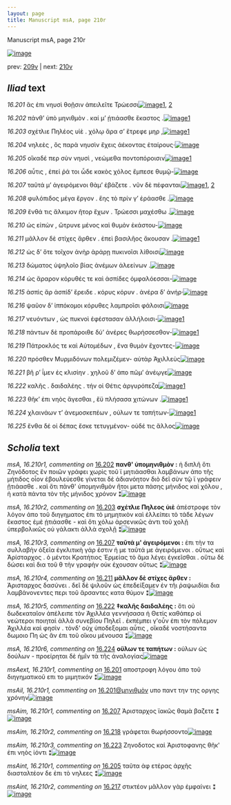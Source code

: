 ```yaml
---
layout: page
title: Manuscript msA, page 210r
---
```


Manuscript msA, page 210r

[![image](http://www.homermultitext.org/iipsrv?OBJ=IIP,1.0&FIF=/project/homer/pyramidal/deepzoom/hmt/vaimg/2017a/VA210RN_0381.tif&WID=100&CVT=JPEG)](http://www.homermultitext.org/ict2/?urn=urn:cite2:hmt:vaimg.2017a:VA210RN_0381)

prev:  [209v](../209v/) | next:  [210v](../210v/)

## *Iliad* text

*16.201* <a id="16.201"/> ἃς ἐπι νηυσὶ θοῇσιν ἀπειλεῖτε Τρώεσσι[![image](http://www.homermultitext.org/iipsrv?OBJ=IIP,1.0&FIF=/project/homer/pyramidal/deepzoom/hmt/vaimg/2017a/VA210RN_0381.tif&RGN=0.2015,0.2006,0.3826,0.03029&WID=1000&CVT=JPEG)](http://www.homermultitext.org/ict2/?urn=urn:cite2:hmt:vaimg.2017a:VA210RN_0381@0.2015,0.2006,0.3826,0.03029)[1](#msAil_16.210r1), [2](#msAext_16.210r1)

*16.202* <a id="16.202"/> πάνθ’ ὑπὸ μηνιθμὸν . καί μ’ ᾐτιάασθε ἕκαστος .[![image](http://www.homermultitext.org/iipsrv?OBJ=IIP,1.0&FIF=/project/homer/pyramidal/deepzoom/hmt/vaimg/2017a/VA210RN_0381.tif&RGN=0.2049,0.2246,0.4169,0.02573&WID=1000&CVT=JPEG)](http://www.homermultitext.org/ict2/?urn=urn:cite2:hmt:vaimg.2017a:VA210RN_0381@0.2049,0.2246,0.4169,0.02573)[1](#msA_16.210r1)

*16.203* <a id="16.203"/> σχέτλιε Πηλέος υἱὲ . χόλῳ ἄρα σ’ ἔτρεφε μηρ ,[![image](http://www.homermultitext.org/iipsrv?OBJ=IIP,1.0&FIF=/project/homer/pyramidal/deepzoom/hmt/vaimg/2017a/VA210RN_0381.tif&RGN=0.2021,0.2444,0.4169,0.02573&WID=1000&CVT=JPEG)](http://www.homermultitext.org/ict2/?urn=urn:cite2:hmt:vaimg.2017a:VA210RN_0381@0.2021,0.2444,0.4169,0.02573)[1](#msA_16.210r2)

*16.204* <a id="16.204"/> νηλεὲς , ὃς παρὰ νηυσὶν ἔχεις ἀέκοντας ἑταίρους·[![image](http://www.homermultitext.org/iipsrv?OBJ=IIP,1.0&FIF=/project/homer/pyramidal/deepzoom/hmt/vaimg/2017a/VA210RN_0381.tif&RGN=0.2015,0.2618,0.4296,0.02448&WID=1000&CVT=JPEG)](http://www.homermultitext.org/ict2/?urn=urn:cite2:hmt:vaimg.2017a:VA210RN_0381@0.2015,0.2618,0.4296,0.02448)

*16.205* <a id="16.205"/> οἴκαδέ περ σὺν νηυσὶ , νεώμεθα ποντοπόροισιν[![image](http://www.homermultitext.org/iipsrv?OBJ=IIP,1.0&FIF=/project/homer/pyramidal/deepzoom/hmt/vaimg/2017a/VA210RN_0381.tif&RGN=0.1982,0.2801,0.4296,0.02448&WID=1000&CVT=JPEG)](http://www.homermultitext.org/ict2/?urn=urn:cite2:hmt:vaimg.2017a:VA210RN_0381@0.1982,0.2801,0.4296,0.02448)[1](#msAint_16.210r1)

*16.206* <a id="16.206"/> αὖτις , ἐπεί ῥά τοι ὧδε κακὸς χόλος ἔμπεσε θυμῷ-[![image](http://www.homermultitext.org/iipsrv?OBJ=IIP,1.0&FIF=/project/homer/pyramidal/deepzoom/hmt/vaimg/2017a/VA210RN_0381.tif&RGN=0.1982,0.3000,0.4506,0.02448&WID=1000&CVT=JPEG)](http://www.homermultitext.org/ict2/?urn=urn:cite2:hmt:vaimg.2017a:VA210RN_0381@0.1982,0.3000,0.4506,0.02448)

*16.207* <a id="16.207"/> ταῦτά μ’ ἀγειρόμενοι θὰμ’ ἐβάζετε . νῦν δὲ πέφανται[![image](http://www.homermultitext.org/iipsrv?OBJ=IIP,1.0&FIF=/project/homer/pyramidal/deepzoom/hmt/vaimg/2017a/VA210RN_0381.tif&RGN=0.1910,0.3207,0.4506,0.02448&WID=1000&CVT=JPEG)](http://www.homermultitext.org/ict2/?urn=urn:cite2:hmt:vaimg.2017a:VA210RN_0381@0.1910,0.3207,0.4506,0.02448)[1](#msA_16.210r3), [2](#msAim_16.210r1)

*16.208* <a id="16.208"/> φυλόπιδος μέγα ἔργον . ἕης τὸ πρίν γ’ ἐράασθε .[![image](http://www.homermultitext.org/iipsrv?OBJ=IIP,1.0&FIF=/project/homer/pyramidal/deepzoom/hmt/vaimg/2017a/VA210RN_0381.tif&RGN=0.1955,0.3386,0.4263,0.02448&WID=1000&CVT=JPEG)](http://www.homermultitext.org/ict2/?urn=urn:cite2:hmt:vaimg.2017a:VA210RN_0381@0.1955,0.3386,0.4263,0.02448)

*16.209* <a id="16.209"/> ἔνθά τις ἄλκιμον ῆτορ ἔχων . Τρώεσσι μαχέσθω .[![image](http://www.homermultitext.org/iipsrv?OBJ=IIP,1.0&FIF=/project/homer/pyramidal/deepzoom/hmt/vaimg/2017a/VA210RN_0381.tif&RGN=0.1971,0.3577,0.4263,0.02863&WID=1000&CVT=JPEG)](http://www.homermultitext.org/ict2/?urn=urn:cite2:hmt:vaimg.2017a:VA210RN_0381@0.1971,0.3577,0.4263,0.02863)

*16.210* <a id="16.210"/> ὡς εἰπὼν , ὤτρυνε μένος καὶ θυμὸν ἑκάστου-[![image](http://www.homermultitext.org/iipsrv?OBJ=IIP,1.0&FIF=/project/homer/pyramidal/deepzoom/hmt/vaimg/2017a/VA210RN_0381.tif&RGN=0.1938,0.3788,0.4263,0.02407&WID=1000&CVT=JPEG)](http://www.homermultitext.org/ict2/?urn=urn:cite2:hmt:vaimg.2017a:VA210RN_0381@0.1938,0.3788,0.4263,0.02407)

*16.211* <a id="16.211"/> μᾶλλον δὲ στίχες ἄρθεν . ἐπεὶ βασιλῆος ἄκουσαν .[![image](http://www.homermultitext.org/iipsrv?OBJ=IIP,1.0&FIF=/project/homer/pyramidal/deepzoom/hmt/vaimg/2017a/VA210RN_0381.tif&RGN=0.1969,0.3946,0.4125,0.02586&WID=1000&CVT=JPEG)](http://www.homermultitext.org/ict2/?urn=urn:cite2:hmt:vaimg.2017a:VA210RN_0381@0.1969,0.3946,0.4125,0.02586)[1](#msA_16.210r4)

*16.212* <a id="16.212"/> ὡς δ’ ὅτε τοῖχον ἀνὴρ ἀράρῃ πυκινοῖσι λίθοισι[![image](http://www.homermultitext.org/iipsrv?OBJ=IIP,1.0&FIF=/project/homer/pyramidal/deepzoom/hmt/vaimg/2017a/VA210RN_0381.tif&RGN=0.1931,0.4155,0.4269,0.02517&WID=1000&CVT=JPEG)](http://www.homermultitext.org/ict2/?urn=urn:cite2:hmt:vaimg.2017a:VA210RN_0381@0.1931,0.4155,0.4269,0.02517)

*16.213* <a id="16.213"/> δώματος ὑψηλοῖο βίας ἀνέμων ἀλεείνων .[![image](http://www.homermultitext.org/iipsrv?OBJ=IIP,1.0&FIF=/project/homer/pyramidal/deepzoom/hmt/vaimg/2017a/VA210RN_0381.tif&RGN=0.1953,0.4361,0.4020,0.02089&WID=1000&CVT=JPEG)](http://www.homermultitext.org/ict2/?urn=urn:cite2:hmt:vaimg.2017a:VA210RN_0381@0.1953,0.4361,0.4020,0.02089)

*16.214* <a id="16.214"/> ὡς ἄραρον κόρυθές τε καὶ ἀσπίδες ὀμφαλόεσσαι-[![image](http://www.homermultitext.org/iipsrv?OBJ=IIP,1.0&FIF=/project/homer/pyramidal/deepzoom/hmt/vaimg/2017a/VA210RN_0381.tif&RGN=0.1975,0.4545,0.4186,0.02351&WID=1000&CVT=JPEG)](http://www.homermultitext.org/ict2/?urn=urn:cite2:hmt:vaimg.2017a:VA210RN_0381@0.1975,0.4545,0.4186,0.02351)

*16.215* <a id="16.215"/> ἀσπὶς ἄρ ἀσπίδ’ ἔρειδε . κόρυς κόρυν . ἀνέρα δ’ ἀνήρ·[![image](http://www.homermultitext.org/iipsrv?OBJ=IIP,1.0&FIF=/project/homer/pyramidal/deepzoom/hmt/vaimg/2017a/VA210RN_0381.tif&RGN=0.1969,0.4712,0.4574,0.02849&WID=1000&CVT=JPEG)](http://www.homermultitext.org/ict2/?urn=urn:cite2:hmt:vaimg.2017a:VA210RN_0381@0.1969,0.4712,0.4574,0.02849)

*16.216* <a id="16.216"/> ψαῦον δ’ ἱππόκομοι κόρυθες λαμπροῖσι φάλοισι[![image](http://www.homermultitext.org/iipsrv?OBJ=IIP,1.0&FIF=/project/homer/pyramidal/deepzoom/hmt/vaimg/2017a/VA210RN_0381.tif&RGN=0.1934,0.4895,0.4425,0.02656&WID=1000&CVT=JPEG)](http://www.homermultitext.org/ict2/?urn=urn:cite2:hmt:vaimg.2017a:VA210RN_0381@0.1934,0.4895,0.4425,0.02656)

*16.217* <a id="16.217"/> νευόντων , ὡς πυκνοὶ ἐφέστασαν ἀλλήλοισι-[![image](http://www.homermultitext.org/iipsrv?OBJ=IIP,1.0&FIF=/project/homer/pyramidal/deepzoom/hmt/vaimg/2017a/VA210RN_0381.tif&RGN=0.1947,0.5108,0.4217,0.02490&WID=1000&CVT=JPEG)](http://www.homermultitext.org/ict2/?urn=urn:cite2:hmt:vaimg.2017a:VA210RN_0381@0.1947,0.5108,0.4217,0.02490)[1](#msAint_16.210r2)

*16.218* <a id="16.218"/> πάντων δὲ προπάροιθε δύ’ ἀνέρες θωρήσσεσθον-[![image](http://www.homermultitext.org/iipsrv?OBJ=IIP,1.0&FIF=/project/homer/pyramidal/deepzoom/hmt/vaimg/2017a/VA210RN_0381.tif&RGN=0.1944,0.5307,0.4339,0.02199&WID=1000&CVT=JPEG)](http://www.homermultitext.org/ict2/?urn=urn:cite2:hmt:vaimg.2017a:VA210RN_0381@0.1944,0.5307,0.4339,0.02199)[1](#msAim_16.210r2)

*16.219* <a id="16.219"/> Πάτροκλός τε καὶ Αὐτομέδων , ἕνα θυμὸν ἔχοντες-[![image](http://www.homermultitext.org/iipsrv?OBJ=IIP,1.0&FIF=/project/homer/pyramidal/deepzoom/hmt/vaimg/2017a/VA210RN_0381.tif&RGN=0.1874,0.5481,0.4508,0.02711&WID=1000&CVT=JPEG)](http://www.homermultitext.org/ict2/?urn=urn:cite2:hmt:vaimg.2017a:VA210RN_0381@0.1874,0.5481,0.4508,0.02711)

*16.220* <a id="16.220"/> πρόσθεν Μυρμιδόνων πολεμιζέμεν- αὐτὰρ Ἀχιλλεὺς[![image](http://www.homermultitext.org/iipsrv?OBJ=IIP,1.0&FIF=/project/homer/pyramidal/deepzoom/hmt/vaimg/2017a/VA210RN_0381.tif&RGN=0.1887,0.5668,0.4700,0.02711&WID=1000&CVT=JPEG)](http://www.homermultitext.org/ict2/?urn=urn:cite2:hmt:vaimg.2017a:VA210RN_0381@0.1887,0.5668,0.4700,0.02711)

*16.221* <a id="16.221"/> βῆ ρ’ ΐμεν ἐς κλισίην . χηλοῦ δ’ ἀπο πῶμ’ ἀνέῳγε[![image](http://www.homermultitext.org/iipsrv?OBJ=IIP,1.0&FIF=/project/homer/pyramidal/deepzoom/hmt/vaimg/2017a/VA210RN_0381.tif&RGN=0.1934,0.5848,0.4403,0.02863&WID=1000&CVT=JPEG)](http://www.homermultitext.org/ict2/?urn=urn:cite2:hmt:vaimg.2017a:VA210RN_0381@0.1934,0.5848,0.4403,0.02863)

*16.222* <a id="16.222"/> καλῆς . δαιδαλέης . τήν οἱ Θέτις ἀργυρόπεζα[![image](http://www.homermultitext.org/iipsrv?OBJ=IIP,1.0&FIF=/project/homer/pyramidal/deepzoom/hmt/vaimg/2017a/VA210RN_0381.tif&RGN=0.1953,0.6043,0.4261,0.02946&WID=1000&CVT=JPEG)](http://www.homermultitext.org/ict2/?urn=urn:cite2:hmt:vaimg.2017a:VA210RN_0381@0.1953,0.6043,0.4261,0.02946)[1](#msA_16.210r5)

*16.223* <a id="16.223"/> θῆκ’ ἐπι νηὸς ἄγεσθαι , ἔϋ πλήσασα χιτώνων .[![image](http://www.homermultitext.org/iipsrv?OBJ=IIP,1.0&FIF=/project/homer/pyramidal/deepzoom/hmt/vaimg/2017a/VA210RN_0381.tif&RGN=0.1890,0.6227,0.4261,0.02614&WID=1000&CVT=JPEG)](http://www.homermultitext.org/ict2/?urn=urn:cite2:hmt:vaimg.2017a:VA210RN_0381@0.1890,0.6227,0.4261,0.02614)[1](#msAim_16.210r3)

*16.224* <a id="16.224"/> χλαινάων τ’ ἀνεμοσκεπέων , ούλων τε ταπήτων-[![image](http://www.homermultitext.org/iipsrv?OBJ=IIP,1.0&FIF=/project/homer/pyramidal/deepzoom/hmt/vaimg/2017a/VA210RN_0381.tif&RGN=0.1914,0.6411,0.4280,0.02877&WID=1000&CVT=JPEG)](http://www.homermultitext.org/ict2/?urn=urn:cite2:hmt:vaimg.2017a:VA210RN_0381@0.1914,0.6411,0.4280,0.02877)[1](#msA_16.210r6)

*16.225* <a id="16.225"/> ἔνθα δέ οἱ δέπας ἔσκε τετυγμένον- οὐδέ τις ἄλλος[![image](http://www.homermultitext.org/iipsrv?OBJ=IIP,1.0&FIF=/project/homer/pyramidal/deepzoom/hmt/vaimg/2017a/VA210RN_0381.tif&RGN=0.1901,0.6618,0.4280,0.02877&WID=1000&CVT=JPEG)](http://www.homermultitext.org/ict2/?urn=urn:cite2:hmt:vaimg.2017a:VA210RN_0381@0.1901,0.6618,0.4280,0.02877)

## *Scholia* text

*msA, 16.210r1, commenting on* [16.202](#16.202)  <a id="msA_16.210r1"/> **πανθ' ὑπομηνιθμὸν :** ἡ διπλῆ ὅτι Ζηνόδοτος ἕν ποιῶν γράφει χωρὶς τοῦ ϊ μητιάασθαι λαμβάνων ἀπο τῆς μήτιδος οἷον ἐβουλεύεσθε γίνεται δὲ ἀδιανόητον διὸ δεῖ σὺν τῷ ϊ γράφειν ῇτιάασθε . καὶ ὅτι πὰνθ' ὑπομηνιθμὸν ἤτοι μετα πάσης μήνιδος καὶ χόλου , ἠ κατὰ πάντα τὸν τῆς μήνιδος χρόνον ⁑[![image](http://www.homermultitext.org/iipsrv?OBJ=IIP,1.0&FIF=/project/homer/pyramidal/deepzoom/hmt/vaimg/2017a/VA210RN_0381.tif&RGN=0.1997,0.09267,0.6293,0.04620&WID=1000&CVT=JPEG)](http://www.homermultitext.org/ict2/?urn=urn:cite2:hmt:vaimg.2017a:VA210RN_0381@0.1997,0.09267,0.6293,0.04620)

*msA, 16.210r2, commenting on* [16.203](#16.203)  <a id="msA_16.210r2"/> **σχέτλιε Πηλεος ὑιὲ** ἀπέστροφε τὸν λόγον ἀπο τοῦ διηγηματος ἐπι τὸ μημητικὸν καὶ ἐλλείπει τὸ τάδε λέγων ἕκαστος ἐμὲ ᾐτιάασθε - καὶ ὅτι χόλω ἀρσενικῶς ἀντι τοῦ χολῇ ὑπερβολικῶς οὐ γάλακτι ἀλλὰ σχολῇ ⁑[![image](http://www.homermultitext.org/iipsrv?OBJ=IIP,1.0&FIF=/project/homer/pyramidal/deepzoom/hmt/vaimg/2017a/VA210RN_0381.tif&RGN=0.2004,0.1219,0.6325,0.03762&WID=1000&CVT=JPEG)](http://www.homermultitext.org/ict2/?urn=urn:cite2:hmt:vaimg.2017a:VA210RN_0381@0.2004,0.1219,0.6325,0.03762)

*msA, 16.210r3, commenting on* [16.207](#16.207)  <a id="msA_16.210r3"/> **ταῦτά μ' ἀγειρόμενοι :** ἐπι τὴν τα συλλαβὴν ὀξεῖα ἐγκλιτικὴ γάρ ἐστιν ἡ με ταῦτά με ἀγειρόμενοι . οὕτως καὶ Ἀρίσταρχος . ὁ μέντοι Κρατήτιος Ἑρμείας τὸ ἅμα λέγει ἐγκεῖσθαι . οὕτω δὲ δώσει καὶ δια τοῦ θ τὴν γραφὴν οὐκ έχουσαν οὔτως ⁑[![image](http://www.homermultitext.org/iipsrv?OBJ=IIP,1.0&FIF=/project/homer/pyramidal/deepzoom/hmt/vaimg/2017a/VA210RN_0381.tif&RGN=0.1960,0.1447,0.6284,0.03721&WID=1000&CVT=JPEG)](http://www.homermultitext.org/ict2/?urn=urn:cite2:hmt:vaimg.2017a:VA210RN_0381@0.1960,0.1447,0.6284,0.03721)

*msA, 16.210r4, commenting on* [16.211](#16.211)  <a id="msA_16.210r4"/> **μᾶλλον δὲ στίχες ἄρθεν :** Ἀρισταρχος δασύνει . δεῖ δὲ ψιλοῦν ὡς ἐπεδείξαμεν ἐν τῆι ῥαψωιδίαι δια λαμβάνονεντες περι τοῦ ἄρσαντες κατα θύμον ⁑[![image](http://www.homermultitext.org/iipsrv?OBJ=IIP,1.0&FIF=/project/homer/pyramidal/deepzoom/hmt/vaimg/2017a/VA210RN_0381.tif&RGN=0.6271,0.3968,0.2039,0.07510&WID=1000&CVT=JPEG)](http://www.homermultitext.org/ict2/?urn=urn:cite2:hmt:vaimg.2017a:VA210RN_0381@0.6271,0.3968,0.2039,0.07510)

*msA, 16.210r5, commenting on* [16.222](#16.222)  <a id="msA_16.210r5"/> **‡καλῆς δαιδαλέης :** ὅτι οὐ δωδεκαταῖον ἀπέλειπε τὸν Ἀχιλλέα γεννήσασα ἡ Θετίς καθάπερ οἱ νεώτεροι ποιηταὶ ἀλλὰ συνεβίου Πηλεῖ . ἐκπέμπει γ'οὖν ἐπι τὸν πόλεμον Ἀχιλλέα καὶ φησὶν . τὸνδ' οὐχ ὑποδεξομαι αὖτις , οἴκαδὲ νοστήσαντα δωμοιο Πη ὡς ἂν ἐπι τοῦ οἴκου μένουσα ⁑[![image](http://www.homermultitext.org/iipsrv?OBJ=IIP,1.0&FIF=/project/homer/pyramidal/deepzoom/hmt/vaimg/2017a/VA210RN_0381.tif&RGN=0.1892,0.7089,0.6256,0.05311&WID=1000&CVT=JPEG)](http://www.homermultitext.org/ict2/?urn=urn:cite2:hmt:vaimg.2017a:VA210RN_0381@0.1892,0.7089,0.6256,0.05311)

*msA, 16.210r6, commenting on* [16.224](#16.224)  <a id="msA_16.210r6"/> **οὔλων τε ταπήτων :** ούλων ὡς δούλων - προείρηται δὲ ἡμῖν τὰ τῆς ἀναλογίας[![image](http://www.homermultitext.org/iipsrv?OBJ=IIP,1.0&FIF=/project/homer/pyramidal/deepzoom/hmt/vaimg/2017a/VA210RN_0381.tif&RGN=0.1855,0.7418,0.6240,0.03223&WID=1000&CVT=JPEG)](http://www.homermultitext.org/ict2/?urn=urn:cite2:hmt:vaimg.2017a:VA210RN_0381@0.1855,0.7418,0.6240,0.03223)

*msAext, 16.210r1, commenting on* [16.201](#16.201)  <a id="msAext_16.210r1"/> αποστροφη λόγου ἀπο τοῦ διηγηματικοῦ επι το μιμητικόν ⁑[![image](http://www.homermultitext.org/iipsrv?OBJ=IIP,1.0&FIF=/project/homer/pyramidal/deepzoom/hmt/vaimg/2017a/VA210RN_0381.tif&RGN=0.8053,0.2079,0.1116,0.08852&WID=1000&CVT=JPEG)](http://www.homermultitext.org/ict2/?urn=urn:cite2:hmt:vaimg.2017a:VA210RN_0381@0.8053,0.2079,0.1116,0.08852)

*msAil, 16.210r1, commenting on* [16.201@μηνιθμὸν](#16.201@μηνιθμὸν)  <a id="msAil_16.210r1"/> υπο παντ την της οργης χρόνην[![image](http://www.homermultitext.org/iipsrv?OBJ=IIP,1.0&FIF=/project/homer/pyramidal/deepzoom/hmt/vaimg/2017a/VA210RN_0381.tif&RGN=0.2992,0.2196,0.1035,0.01452&WID=1000&CVT=JPEG)](http://www.homermultitext.org/ict2/?urn=urn:cite2:hmt:vaimg.2017a:VA210RN_0381@0.2992,0.2196,0.1035,0.01452)

*msAim, 16.210r1, commenting on* [16.207](#16.207)  <a id="msAim_16.210r1"/> Ἀρισταρχος ϊακῶς θαμὰ βαζετε ⁑[![image](http://www.homermultitext.org/iipsrv?OBJ=IIP,1.0&FIF=/project/homer/pyramidal/deepzoom/hmt/vaimg/2017a/VA210RN_0381.tif&RGN=0.6310,0.3192,0.06024,0.04703&WID=1000&CVT=JPEG)](http://www.homermultitext.org/ict2/?urn=urn:cite2:hmt:vaimg.2017a:VA210RN_0381@0.6310,0.3192,0.06024,0.04703)

*msAim, 16.210r2, commenting on* [16.218](#16.218)  <a id="msAim_16.210r2"/> γράφεται θωρήσσοντο[![image](http://www.homermultitext.org/iipsrv?OBJ=IIP,1.0&FIF=/project/homer/pyramidal/deepzoom/hmt/vaimg/2017a/VA210RN_0381.tif&RGN=0.6271,0.5297,0.07406,0.02310&WID=1000&CVT=JPEG)](http://www.homermultitext.org/ict2/?urn=urn:cite2:hmt:vaimg.2017a:VA210RN_0381@0.6271,0.5297,0.07406,0.02310)

*msAim, 16.210r3, commenting on* [16.223](#16.223)  <a id="msAim_16.210r3"/> Ζηνοδοτος καὶ Ἀριστοφανης θῆκ' ἐπι νηὸς ἰόντι ⁑[![image](http://www.homermultitext.org/iipsrv?OBJ=IIP,1.0&FIF=/project/homer/pyramidal/deepzoom/hmt/vaimg/2017a/VA210RN_0381.tif&RGN=0.6209,0.6263,0.07222,0.04799&WID=1000&CVT=JPEG)](http://www.homermultitext.org/ict2/?urn=urn:cite2:hmt:vaimg.2017a:VA210RN_0381@0.6209,0.6263,0.07222,0.04799)

*msAint, 16.210r1, commenting on* [16.205](#16.205)  <a id="msAint_16.210r1"/> ταῦτα ἀφ ετέρας ἀρχῆς διασταλτέον δε ἐπι τὸ νηλεες ⁑[![image](http://www.homermultitext.org/iipsrv?OBJ=IIP,1.0&FIF=/project/homer/pyramidal/deepzoom/hmt/vaimg/2017a/VA210RN_0381.tif&RGN=0.1325,0.2581,0.06780,0.05657&WID=1000&CVT=JPEG)](http://www.homermultitext.org/ict2/?urn=urn:cite2:hmt:vaimg.2017a:VA210RN_0381@0.1325,0.2581,0.06780,0.05657)

*msAint, 16.210r2, commenting on* [16.217](#16.217)  <a id="msAint_16.210r2"/> στικτέον μᾶλλον γὰρ ἐμφαίνει ⁑[![image](http://www.homermultitext.org/iipsrv?OBJ=IIP,1.0&FIF=/project/homer/pyramidal/deepzoom/hmt/vaimg/2017a/VA210RN_0381.tif&RGN=0.1236,0.5142,0.06780,0.05657&WID=1000&CVT=JPEG)](http://www.homermultitext.org/ict2/?urn=urn:cite2:hmt:vaimg.2017a:VA210RN_0381@0.1236,0.5142,0.06780,0.05657)